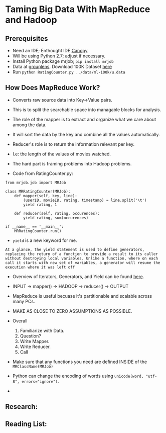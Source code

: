 # Taming Big Data With MapReduce and Hadoop

## Prerequisites
- Need an IDE; Enthought IDE [Canopy](https://www.enthought.com).
- Will be using Python 2.7; adjust if necessary.
- Install Python package mrjob; `pip install mrjob`
- Data at [grouplens](www.grouplens.org). Download 100K Dataset [here](https://grouplens.org/datasets/movielens/100k/)
- Run `python RatingCounter.py ../data/ml-100k/u.data`

## How Does MapReduce Work?
- Converts raw source data into Key->Value pairs.
- This is to split the searchable space into managable blocks for analysis.
- The role of the mapper is to extract and organize what we care about among the data.
- It will sort the data by the key and combine all the values automatically.
- Reducer's role is to return the information relevant per key.
- I.e: the length of the values of movies watched.
- The hard part is framing problems into Hadoop problems.


- Code from RatingCounter.py:
```
from mrjob.job import MRJob

class MRRatingCounter(MRJob):
    def mapper(self, key, line):
        (userID, movieID, rating, timestamp) = line.split('\t')
        yield rating, 1

    def reducer(self, rating, occurences):
        yield rating, sum(occurences)

if __name__ == '__main__':
    MRRatingCounter.run()
```
- `yield` is a new keyword for me.
```
At a glance, the yield statement is used to define generators, replacing the return of a function to provide a result to its caller without destroying local variables. Unlike a function, where on each call it starts with new set of variables, a generator will resume the execution where it was left off
```
- Overview of Iterators, Generators, and Yield can be found [here](http://stackoverflow.com/questions/231767/what-does-the-yield-keyword-do-in-python).
- INPUT -> mapper() -> HADOOP -> reducer() -> OUTPUT

- MapReduce is useful becuase it's partitionable and scalable across many PCs.
- MAKE AS CLOSE TO ZERO ASSUMPTIONS AS POSSIBLE.

- Overall
	1. Familiarize with Data.
	2. Question?
	3. Write Mapper.
	4. Write Reducer.
	5. Call 

- Make sure that any functions you need are defined INSIDE of the `MRClassName(MRJob)`
- Python can change the encoding of words using `unicode(word, "utf-8", errors="ignore")`.
- 

## Research:

## Reading List:

